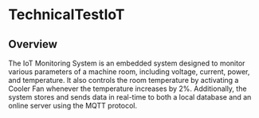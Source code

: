 # TechnicalTestIoT
## Overview
The IoT Monitoring System is an embedded system designed to monitor various parameters of a machine room, including voltage, current, power, and temperature. It also controls the room temperature by activating a Cooler Fan whenever the temperature increases by 2%. Additionally, the system stores and sends data in real-time to both a local database and an online server using the MQTT protocol.
